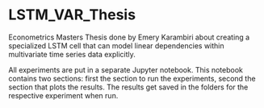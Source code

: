 # LSTM_VAR_Thesis
Econometrics Masters Thesis done by Emery Karambiri about creating a specialized LSTM cell that can model linear dependencies within multivariate time series data explicitly.

All experiments are put in a separate Jupyter notebook. This notebook contains two sections: first the section to run the experiments, second the section that plots the results. The results get saved in the folders for the respective experiment when run.
